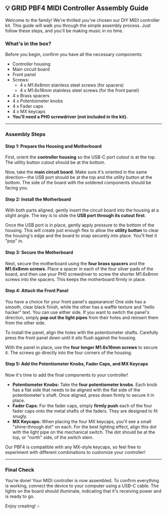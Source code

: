 ## **💡 GRID PBF4 MIDI Controller Assembly Guide**

Welcome to the family\! We're thrilled you've chosen our DIY MIDI controller kit. This guide will walk you through the simple assembly process. Just follow these steps, and you'll be making music in no time.

### **What's in the box?**

Before you begin, confirm you have all the necessary components:

* Controller housing  
* Main circuit board  
* Front panel  
* Screws:  
  * 4 x M1.6x8mm stainless steel screws (for spacers)  
  * 4 x M1.6x16mm stainless steel screws (for the front panel)  
* 4 x Brass spacers  
* 4 x Potentiometer knobs   
* 4 x Fader caps  
* 4 x MX keycaps  
* **You'll need a PH0 screwdriver (not included in the kit).**

---

### **Assembly Steps**

#### **Step 1: Prepare the Housing and Motherboard**

First, orient the **controller housing** so the USB-C port cutout is at the top. The utility button cutout should be at the bottom.

Now, take the **main circuit board**. Make sure it's oriented in the same direction—the USB port should be at the top and the utility button at the bottom. The side of the board with the soldered components should be facing you.

#### **Step 2: Install the Motherboard**

With both parts aligned, gently insert the circuit board into the housing at a slight angle. The key is to slide the **USB port through its cutout first**.

Once the USB port is in place, gently apply pressure to the bottom of the housing. This will create just enough flex to allow the **utility button** to clear the housing's edge and the board to snap securely into place. You'll feel it "pop" in.

#### **Step 3: Secure the Motherboard**

Next, secure the motherboard using the **four brass spacers** and the **M1.6x8mm screws**. Place a spacer in each of the four silver pads of the board, and then use your PH0 screwdriver to screw the shorter M1.6x8mm screws into the spacers. This keeps the motherboard firmly in place.

#### **Step 4: Attach the Front Panel**

You have a choice for your front panel's appearance\! One side has a smooth, clear black finish, while the other has a waffle texture and "hello hacker" text. You can use either side. If you want to switch the panel's direction, simply **pop out the light pipes** from their holes and reinsert them from the other side.

To install the panel, align the holes with the potentiometer shafts. Carefully press the front panel down until it sits flush against the housing.

With the panel in place, use the **four longer M1.6x16mm screws** to secure it. The screws go directly into the four corners of the housing.

#### **Step 5: Add the Potentiometer Knobs, Fader Caps, and MX Keycaps**

Now it's time to add the final components to your controller\!

* **Potentiometer Knobs:** Take the **four potentiometer knobs**. Each knob has a flat side that needs to be aligned with the flat side of the potentiometer's shaft. Once aligned, press down firmly to secure it in place.  
* **Fader Caps:** For the fader caps, simply **firmly push** each of the four fader caps onto the metal shafts of the faders. They are designed to fit snugly.  
* **MX Keycaps:** When placing the four MX keycaps, you'll see a small "shine-through dot" on each. For the best lighting effect, align this dot with the light pipe on the mechanical switch. The dot should be at the top, or "north" side, of the switch stem.

Our PBF4 is compatible with any MX-style keycaps, so feel free to experiment with different combinations to customize your controller\!

---

### **Final Check**

You're done\! Your MIDI controller is now assembled. To confirm everything is working, connect the device to your computer using a USB-C cable. The lights on the board should illuminate, indicating that it's receiving power and is ready to go.

Enjoy creating\! 🎶

